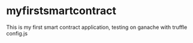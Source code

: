# myfirstsmartcontract
This is my first smart contract application, testing on ganache with truffle config.js
